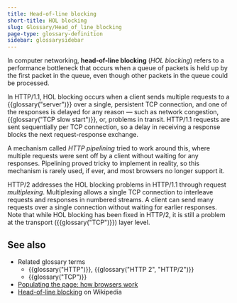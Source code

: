```yaml
---
title: Head-of-line blocking
short-title: HOL blocking
slug: Glossary/Head_of_line_blocking
page-type: glossary-definition
sidebar: glossarysidebar
---
```


In computer networking, **head-of-line blocking** (_HOL blocking_) refers to a performance bottleneck that occurs when a queue of packets is held up by the first packet in the queue, even though other packets in the queue could be processed.

In HTTP/1.1, HOL blocking occurs when a client sends multiple requests to a {{glossary("server")}} over a single, persistent TCP connection, and one of the responses is delayed for any reason — such as network congestion, {{glossary("TCP slow start")}}, or, problems in transit.
HTTP/1.1 requests are sent sequentially per TCP connection, so a delay in receiving a response blocks the next request-response exchange.

A mechanism called _HTTP pipelining_ tried to work around this, where multiple requests were sent off by a client without waiting for any responses.
Pipelining proved tricky to implement in reality, so this mechanism is rarely used, if ever, and most browsers no longer support it.

HTTP/2 addresses the HOL blocking problems in HTTP/1.1 through request _multiplexing_.
Multiplexing allows a single TCP connection to interleave requests and responses in numbered streams.
A client can send many requests over a single connection without waiting for earlier responses.
Note that while HOL blocking has been fixed in HTTP/2, it is still a problem at the transport ({{glossary("TCP")}}) layer level.

## See also

- Related glossary terms
  - {{glossary("HTTP")}}, {{glossary("HTTP 2", "HTTP/2")}}
  - {{glossary("TCP")}}
- [Populating the page: how browsers work](/en-US/docs/Web/Performance/Guides/How_browsers_work)
- [Head-of-line blocking](https://en.wikipedia.org/wiki/Head-of-line_blocking) on Wikipedia
